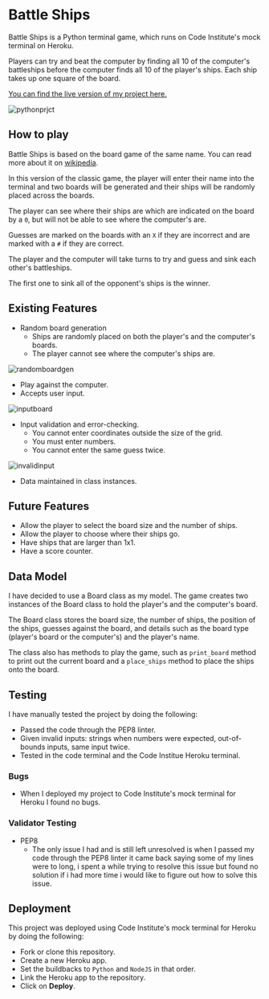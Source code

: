 # Battle Ships

Battle Ships is a Python terminal game, which runs on Code Institute's mock terminal on Heroku.

Players can try and beat the computer by finding all 10 of the computer's battleships before the computer finds all 10 of the player's ships. Each ship takes up one square of the board.

[You can find the live version of my project here.](https://battle-ships-python-game-9b5b78971714.herokuapp.com/)

![pythonprjct](https://github.com/benbarker04/battle-ships/assets/131170958/c35eb5bc-da9a-4055-a72e-559b95a2927e)

## How to play

Battle Ships is based on the board game of the same name. You can read more about it on [wikipedia](https://en.wikipedia.org/wiki/Battleship_(game)).

In this version of the classic game, the player will enter their name into the terminal and two boards will be generated and their ships will be randomly placed across the boards.

The player can see where their ships are which are indicated on the board by a `0`, but will not be able to see where the computer's are.

Guesses are marked on the boards with an `X` if they are incorrect and are marked with a `#` if they are correct.

The player and the computer will take turns to try and guess and sink each other's battleships.

The first one to sink all of the opponent's ships is the winner.

## Existing Features

- Random board generation
  - Ships are randomly placed on both the player's and the computer's boards.
  - The player cannot see where the computer's ships are.

![randomboardgen](https://github.com/benbarker04/battle-ships/assets/131170958/53cf96af-31ed-4a91-a4be-b78e5fbc6548)

- Play against the computer.
- Accepts user input.

![inputboard](https://github.com/benbarker04/battle-ships/assets/131170958/acd82d19-f855-4ba1-be45-79836c48d5b5)

- Input validation and error-checking.
   - You cannot enter coordinates outside the size of the grid.
   - You must enter numbers.
   - You cannot enter the same guess twice.

![invalidinput](https://github.com/benbarker04/battle-ships/assets/131170958/0d53b3c4-0af0-4d9f-a6ca-aa906f46bc55)

- Data maintained in class instances.

## Future Features

- Allow the player to select the board size and the number of ships.
- Allow the player to choose where their ships go.
- Have ships that are larger than 1x1.
- Have a score counter.

## Data Model

I have decided to use a Board class as my model. The game creates two instances of the Board class to hold the player's and the computer's board.

The Board class stores the board size, the number of ships, the position of the ships, guesses against the board, and details such as the board type (player's board or the computer's) and the player's name.

The class also has methods to play the game, such as `print_board` method to print out the current board and a `place_ships` method to place the ships onto the board.

## Testing

I have manually tested the project by doing the following:
- Passed the code through the PEP8 linter.
- Given invalid inputs: strings when numbers were expected, out-of-bounds inputs, same input twice.
- Tested in the code terminal and the Code Institue Heroku terminal.

### Bugs

- When I deployed my project to Code Institute's mock terminal for Heroku I found no bugs.

### Validator Testing

- PEP8
   - The only issue I had and is still left unresolved is when I passed my code through the PEP8 linter it came back saying some of my lines were to long, i spent a while trying to resolve this issue but found no solution if i had more time i would like to figure out how to solve this issue.

## Deployment

This project was deployed using Code Institute's mock terminal for Heroku by doing the following:

- Fork or clone this repository.
- Create a new Heroku app.
- Set the buildbacks to `Python` and `NodeJS` in that order.
- Link the Heroku app to the repository.
- Click on **Deploy**.
